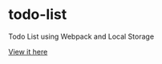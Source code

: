 # todo-list
Todo List using Webpack and Local Storage

[View it here](https://nontasbak.github.io/todo-list/)
